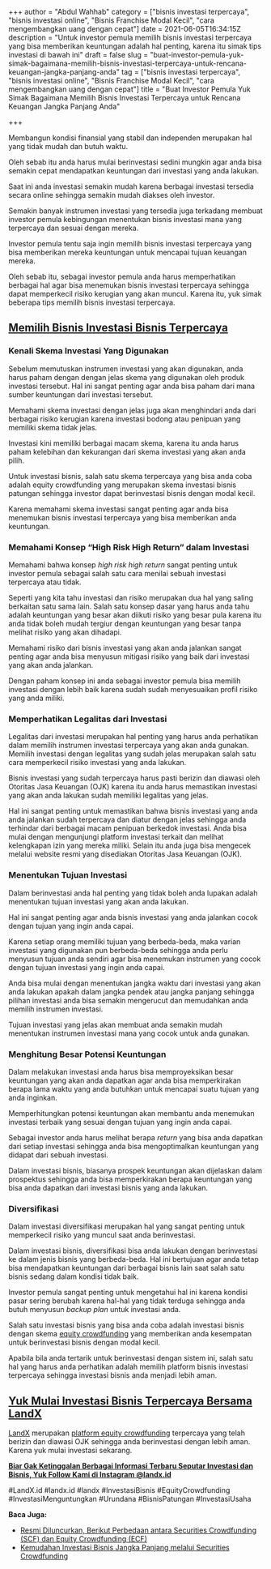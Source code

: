+++
author = "Abdul Wahhab"
category = ["bisnis investasi terpercaya", "bisnis investasi online", "Bisnis Franchise Modal Kecil", "cara mengembangkan uang dengan cepat"]
date = 2021-06-05T16:34:15Z
description = "Untuk investor pemula memilih bisnis investasi terpercaya yang bisa memberikan keuntungan adalah hal penting, karena itu simak tips investasi di bawah ini"
draft = false
slug = "buat-investor-pemula-yuk-simak-bagaimana-memilih-bisnis-investasi-terpercaya-untuk-rencana-keuangan-jangka-panjang-anda"
tag = ["bisnis investasi terpercaya", "bisnis investasi online", "Bisnis Franchise Modal Kecil", "cara mengembangkan uang dengan cepat"]
title = "Buat Investor Pemula Yuk Simak Bagaimana Memilih Bisnis Investasi Terpercaya untuk Rencana Keuangan Jangka Panjang Anda"

+++


Membangun kondisi finansial yang stabil dan independen merupakan hal yang tidak mudah dan butuh waktu.

Oleh sebab itu anda harus mulai berinvestasi sedini mungkin agar anda bisa semakin cepat mendapatkan keuntungan dari investasi yang anda lakukan.

Saat ini anda investasi semakin mudah karena berbagai investasi tersedia secara online sehingga semakin mudah diakses oleh investor.

Semakin banyak instrumen investasi yang tersedia juga terkadang membuat investor pemula kebingungan menentukan bisnis investasi mana yang terpercaya dan sesuai dengan mereka.

Investor pemula tentu saja ingin memilih bisnis investasi terpercaya yang bisa memberikan mereka keuntungan untuk mencapai tujuan keuangan mereka.

Oleh sebab itu, sebagai investor pemula anda harus memperhatikan berbagai hal agar bisa menemukan bisnis investasi terpercaya sehingga dapat memperkecil risiko kerugian yang akan muncul. Karena itu, yuk simak beberapa tips memilih bisnis investasi terpercaya.

## [Memilih Bisnis Investasi Bisnis Terpercaya](https://landx.id/)

### Kenali Skema Investasi Yang Digunakan

Sebelum memutuskan instrumen investasi yang akan digunakan, anda harus paham dengan dengan jelas skema yang digunakan oleh produk investasi tersebut. Hal ini sangat penting agar anda bisa paham dari mana sumber keuntungan dari investasi tersebut.

Memahami skema investasi dengan jelas juga akan menghindari anda dari berbagai risiko kerugian karena investasi bodong atau penipuan yang memiliki skema tidak jelas.

Investasi kini memiliki berbagai macam skema, karena itu anda harus paham kelebihan dan kekurangan dari skema investasi yang akan anda pilih.

Untuk investasi bisnis, salah satu skema terpercaya yang bisa anda coba adalah equity crowdfunding yang merupakan skema investasi bisnis patungan sehingga investor dapat berinvestasi bisnis dengan modal kecil.

Karena memahami skema investasi sangat penting agar anda bisa menemukan bisnis investasi terpercaya yang bisa memberikan anda keuntungan.

### Memahami Konsep “High Risk High Return” dalam Investasi

Memahami bahwa konsep _high risk high return_ sangat penting untuk investor pemula sebagai salah satu cara menilai sebuah investasi terpercaya atau tidak.

Seperti yang kita tahu investasi dan risiko merupakan dua hal yang saling berkaitan satu sama lain. Salah satu konsep dasar yang harus anda tahu adalah keuntungan yang besar akan diikuti risiko yang besar pula karena itu anda tidak boleh mudah tergiur dengan keuntungan yang besar tanpa melihat risiko yang akan dihadapi.

Memahami risiko dari bisnis investasi yang akan anda jalankan sangat penting agar anda bisa menyusun mitigasi risiko yang baik dari investasi yang akan anda jalankan.

Dengan paham konsep ini anda sebagai investor pemula bisa memilih investasi dengan lebih baik karena sudah sudah menyesuaikan profil risiko yang anda miliki.

### Memperhatikan Legalitas dari Investasi

Legalitas dari investasi merupakan hal penting yang harus anda perhatikan dalam memilih instrumen investasi terpercaya yang akan anda gunakan. Memilih investasi dengan legalitas yang sudah jelas merupakan salah satu cara memperkecil risiko investasi yang anda lakukan.

Bisnis investasi yang sudah terpercaya harus pasti berizin dan diawasi oleh Otoritas Jasa Keuangan (OJK) karena itu anda harus memastikan investasi yang akan anda lakukan sudah memiliki legalitas yang jelas.

Hal ini sangat penting untuk memastikan bahwa bisnis investasi yang anda anda jalankan sudah terpercaya dan diatur dengan jelas sehingga anda terhindar dari berbagai macam penipuan berkedok investasi. Anda bisa mulai dengan mengunjungi platform investasi terkait dan melihat kelengkapan izin yang mereka miliki. Selain itu anda juga bisa mengecek melalui website resmi yang disediakan Otoritas Jasa Keuangan (OJK).

### Menentukan Tujuan Investasi

Dalam berinvestasi anda hal penting yang tidak boleh anda lupakan adalah menentukan tujuan investasi yang akan anda lakukan.

Hal ini sangat penting agar anda bisnis investasi yang anda jalankan cocok dengan tujuan yang ingin anda capai.

Karena setiap orang memiliki tujuan yang berbeda-beda, maka varian investasi yang digunakan pun berbeda-beda sehingga anda perlu menyusun tujuan anda sendiri agar bisa menemukan instrumen yang cocok dengan tujuan investasi yang ingin anda capai.

Anda bisa mulai dengan menentukan jangka waktu dari investasi yang akan anda lakukan apakah dalam jangka pendek atau jangka panjang sehingga pilihan investasi anda bisa semakin mengerucut dan memudahkan anda memilih instrumen investasi.

Tujuan investasi yang jelas akan membuat anda semakin mudah menentukan instrumen investasi mana yang cocok untuk anda gunakan.

### Menghitung Besar Potensi Keuntungan

Dalam melakukan investasi anda harus bisa memproyeksikan besar keuntungan yang akan anda dapatkan agar anda bisa memperkirakan berapa lama waktu yang anda butuhkan untuk mencapai suatu tujuan yang anda inginkan.

Memperhitungkan potensi keuntungan akan membantu anda menemukan investasi terbaik yang sesuai dengan tujuan yang ingin anda capai.

Sebagai investor anda harus melihat berapa _return_ yang bisa anda dapatkan dari setiap investasi sehingga anda bisa mengoptimalkan keuntungan yang didapat dari sebuah investasi.

Dalam investasi bisnis, biasanya prospek keuntungan akan dijelaskan dalam prospektus sehingga anda bisa memperkirakan berapa keuntungan yang bisa anda dapatkan dari investasi bisnis yang anda lakukan.

### Diversifikasi

Dalam investasi diversifikasi merupakan hal yang sangat penting untuk memperkecil risiko yang muncul saat anda berinvestasi.

Dalam investasi bisnis, diversifikasi bisa anda lakukan dengan berinvestasi ke dalam jenis bisnis yang berbeda-beda. Hal ini bertujuan agar anda tetap bisa mendapatkan keuntungan dari berbagai bisnis lain saat salah satu bisnis sedang dalam kondisi tidak baik.

Investor pemula sangat penting untuk mengetahui hal ini karena kondisi pasar sering berubah karena hal-hal yang tidak terduga sehingga anda butuh menyusun _backup plan_ untuk investasi anda.

Salah satu investasi bisnis yang bisa anda coba adalah investasi bisnis dengan skema [equity crowdfunding](https://landx.id/) yang memberikan anda kesempatan untuk berinvestasi bisnis dengan modal kecil.

Apabila bila anda tertarik untuk berinvestasi dengan sistem ini, salah satu hal yang harus anda perhatikan adalah memilih platform bisnis investasi terpercaya sehingga investasi bisnis anda menjadi lebih aman.

## [Yuk Mulai Investasi Bisnis Terpercaya Bersama LandX](https://landx.id/)

[LandX](https://landx.id/) merupakan [platform equity crowdfunding](https://landx.id/) terpercaya yang telah berizin dan diawasi OJK sehingga anda berinvestasi dengan lebih aman. Karena yuk mulai investasi sekarang.

**[Biar Gak Ketinggalan Berbagai Informasi Terbaru Seputar Investasi dan Bisnis, Yuk Follow Kami di Instagram @landx.id](https://instagram.com/landx.id?utm_medium=copy_link)**

#LandX.id	#landx.id	#landx #InvestasiBisnis	#EquityCrowdfunding	#InvestasiMenguntungkan	#Urundana	#BisnisPatungan	#InvestasiUsaha

**Baca Juga:**

* [Resmi Diluncurkan, Berikut Perbedaan antara Securities Crowdfunding (SCF) dan Equity Crowdfunding (ECF)](https://landx.id/blog/securities-crowdfunding-dan-equity-crowdfunding/)
* [Kemudahan Investasi Bisnis Jangka Panjang melalui Securities Crowdfunding](https://landx.id/blog/securities-crowdfunding/)

